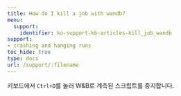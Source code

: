 ```yaml
---
title: How do I kill a job with wandb?
menu:
  support:
    identifier: ko-support-kb-articles-kill_job_wandb
support:
- crashing and hanging runs
toc_hide: true
type: docs
url: /support/:filename
---
```


키보드에서 `Ctrl+D`를 눌러 W&B로 계측된 스크립트를 중지합니다.
